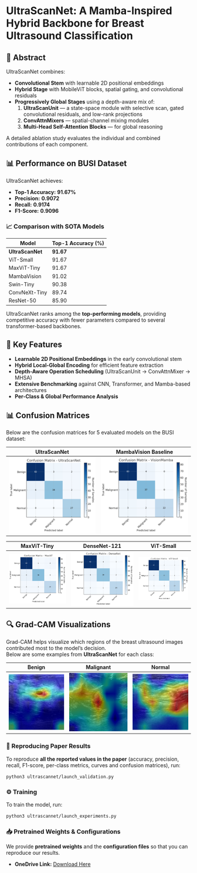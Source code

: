 # UltraScanNet: A Mamba-Inspired Hybrid Backbone for Breast Ultrasound Classification

## 📜 Abstract
UltraScanNet combines:
- **Convolutional Stem** with learnable 2D positional embeddings  
- **Hybrid Stage** with MobileViT blocks, spatial gating, and convolutional residuals  
- **Progressively Global Stages** using a depth-aware mix of:
  1. **UltraScanUnit** — a state-space module with selective scan, gated convolutional residuals, and low-rank projections  
  2. **ConvAttnMixers** — spatial-channel mixing modules  
  3. **Multi-Head Self-Attention Blocks** — for global reasoning  

A detailed ablation study evaluates the individual and combined contributions of each component.

## 📊 Performance on BUSI Dataset
UltraScanNet achieves:
- **Top-1 Accuracy:** **91.67%**
- **Precision:** **0.9072**
- **Recall:** **0.9174**
- **F1-Score:** **0.9096**

### 📈 Comparison with SOTA Models
| Model              | Top-1 Accuracy (%) |
|--------------------|--------------------|
| **UltraScanNet**   | **91.67**          |
| ViT-Small          | 91.67              |
| MaxViT-Tiny        | 91.67              |
| MambaVision        | 91.02              |
| Swin-Tiny          | 90.38              |
| ConvNeXt-Tiny      | 89.74              |
| ResNet-50          | 85.90              |

UltraScanNet ranks among the **top-performing models**, providing competitive accuracy with fewer parameters compared to several transformer-based backbones.

## 🧪 Key Features
- **Learnable 2D Positional Embeddings** in the early convolutional stem  
- **Hybrid Local-Global Encoding** for efficient feature extraction  
- **Depth-Aware Operation Scheduling** (UltraScanUnit → ConvAttnMixer → MHSA)  
- **Extensive Benchmarking** against CNN, Transformer, and Mamba-based architectures  
- **Per-Class & Global Performance Analysis**


## 📊 Confusion Matrices

Below are the confusion matrices for 5 evaluated models on the BUSI dataset:

| UltraScanNet | MambaVision Baseline | 
|--------------|----------------------|
| ![UltraScanNet CM](cm/ultrascannet.png) | ![MambaVision CM](cm/mambavision.png) | 

| MaxViT-Tiny | DenseNet-121 | ViT-Small |
|-------------|--------------| -----------|
| ![MaxViT CM](cm/maxvit.png) | ![DenseNet CM](cm/densenet.png) | ![ViT-Small CM](cm/vit_small.png) |


## 🔍 Grad-CAM Visualizations

Grad-CAM helps visualize which regions of the breast ultrasound images contributed most to the model’s decision.  
Below are some examples from **UltraScanNet** for each class:

| Benign | Malignant | Normal |
|--------|-----------|--------|
| ![Benign CAM](grad-cam/benign_class0_cam.png) | ![Malignant CAM](grad-cam/malignant_class1_cam.png) | ![Normal CAM](grad-cam/normal_class2_cam.png) |


### 📜 Reproducing Paper Results
To reproduce **all the reported values in the paper** (accuracy, precision, recall, F1-score, per-class metrics, curves and confusion matrices), run:

```bash
python3 ultrascannet/launch_validation.py
```

### ⚙️ Training
To train the model, run:

```bash
python3 ultrascannet/launch_experiments.py
```


### 📥 Pretrained Weights & Configurations

We provide **pretrained weights** and the **configuration files** so that you can reproduce our results.

- **OneDrive Link:** [Download Here](https://uptro29158-my.sharepoint.com/:f:/g/personal/alexandra_laicu-hausberger_student_upt_ro/Em88eUDjtxBKmFMdmV75XBYB-AmQabzwnSjD-IzuwCstqA?e=5JkkdL)